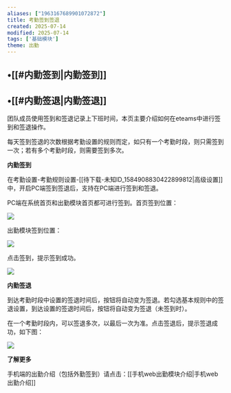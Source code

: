 ```yaml
---
aliases: ["1963167689901072872"]
title: 考勤签到签退
created: 2025-07-14
modified: 2025-07-14
tags: ['基础模块']
theme: 出勤
---
```


## •[[#内勤签到|内勤签到]]

## •[[#内勤签退|内勤签退]]

团队成员使用签到和签退记录上下班时间，本页主要介绍如何在eteams中进行签到和签退操作。

每天签到签退的次数根据考勤设置的规则而定，如只有一个考勤时段，则只需签到一次；若有多个考勤时段，则需要签到多次。

**内勤签到**

在考勤设置-考勤规则设置-[[待下载-未知ID_1584908830422899812|高级设置]]中，开启PC端签到签退后，支持在PC端进行签到和签退。

PC端在系统首页和出勤模块首页都可进行签到。首页签到位置：

![](51965521a8f93a66d2532d901514d600.jpg)

出勤模块签到位置：

![](86f07e7857ae2c3294cf7bac637b64dc.jpg)

点击签到，提示签到成功。

![](11c17551c6868254c081fb316a62636e.jpg)

**内勤签退**

到达考勤时段中设置的签退时间后，按钮将自动变为签退。若勾选基本规则中的签退设置，到达设置的签退时间后，按钮将自动变为签退（未签到时）。

在一个考勤时段内，可以签退多次，以最后一次为准。点击签退后，提示签退成功，如下图：

![](c9ab01a5189dc9a6e7d4e5b308a2191a.jpg)

**了解更多**

手机端的出勤介绍（包括外勤签到）请点击：[[手机web出勤模块介绍|手机web出勤介绍]]